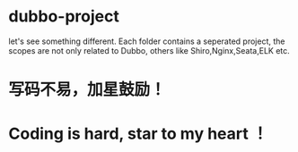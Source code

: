 # dubbo-project
let's see something different. Each folder contains a seperated project, the scopes are not only related to Dubbo, others like Shiro,Nginx,Seata,ELK etc.
# 写码不易，加星鼓励！
# Coding is hard, star to my heart ！
